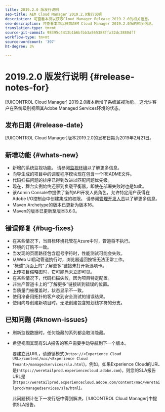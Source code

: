 ```yaml
---
title: 2019.2.0 版发行说明
seo-title: AEM Cloud Manager 2019.2.0发行说明
description: 可查看本页以获取Cloud Manager Release 2019.2.0的相关信息。
seo-description: 可查看本页以获取AEM Cloud Manager 2019.2.0版的相关信息。
translation-type: tm+mt
source-git-commit: 98395c4413b1b6bfbb3a565388ffa32dc3880dff
workflow-type: tm+mt
source-wordcount: '397'
ht-degree: 3%

---
```



# 2019.2.0 版发行说明 {#release-notes-for}

[!UICONTROL Cloud Manager] 2019.2.0版本新增了系统监视功能。 这允许客户在系统级别视图其Adobe Managed Services环境的状态。


## 发布日期 {#release-date}

[!UICONTROL Cloud Manager]版本2019.2.0的发布日期为2019年2月21日。

## 新增功能 {#whats-new}

* 新增的系统监视功能。 请参阅[监视环境](monitor-your-environments.md)以了解更多信息。
* 向导生成的项目中的调度程序模块现在包含一个README文件。
* 代码扫描问题的排序已得到改进以匹配问题优先级。
* 现在，舞台实例始终还原到负载平衡器，即使在部署失败时也是如此。
* 该Admin Console中提供了新的API开发人员角色，允许特定用户获得在Adobe I/O控制台中创建集成的权限。 请参阅[管理开发人员](https://www.adobe.com/go/aac_api_prod_learn)以了解更多信息。
* Maven Archetype的版本已更新为版本16。
* Maven的版本已更新至版本3.6.0。

## 错误修复 {#bug-fixes}

* 在某些情况下，当目标环境托管在Azure中时，管道将不执行。
* 环境的订购不一致。
* 当发现的页面路径包含逗号字符时，性能测试可能会失败。
* 从Web UI启动管道执行时，浏览器返回按钮无法正常工作。
* “概述”页面上的“了解更多”链接未打开新选项卡。
* 上传项目缩略图时，它可能尚未立即可见。
* 在某些情况下，代码扫描失败，因为项目特定配置。
* 非生产管道卡上的“了解更多”链接转到错误的位置。
* 当质量门被覆盖时，状态显示不一致。
* 使用冷备用拓扑的客户收到安全测试的错误结果。
* 使用向导创建新项目时，无法创建包含短划线字符的分支。

## 已知问题 {#known-issues}

* 刷新监视数据时，任何隐藏的系列都会取消隐藏。
* 希望视图其现有SLA报告的客户需要手动导航到下一个版本。

   要建立此URL，请遵循模式(`https://<Experience Cloud URL>/content/mac/<Experience Cloud Tenant>/managedservices/sla.html`)，例如，如果Experience Cloud的URL是(`https://weretailprod.experiencecloud.adobe.com`)，则您的SLA报告URL是(`https://weretailprod.experiencecloud.adobe.com/content/mac/weretailprod/managedservices/sla/html`)。

   此问题预计在下一发行版中得到解决，[!UICONTROL Cloud Manager]中提供SLA报告。
